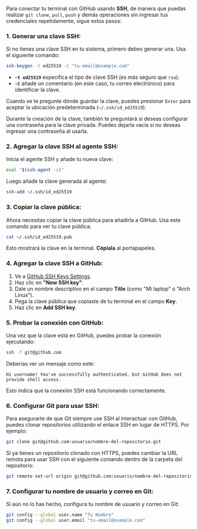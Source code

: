 
Para conectar tu terminal con GitHub usando **SSH**, de manera que puedas realizar `git clone`, `pull`, `push` y demás operaciones sin ingresar tus credenciales repetidamente, sigue estos pasos:

### 1. **Generar una clave SSH:**

Si no tienes una clave SSH en tu sistema, primero debes generar una. Usa el siguiente comando:

```bash
ssh-keygen -t ed25519 -C "tu-email@example.com"
```

- **`-t ed25519`** especifica el tipo de clave SSH (es más seguro que `rsa`).
- **`-C`** añade un comentario (en este caso, tu correo electrónico) para identificar la clave.

Cuando se te pregunte dónde guardar la clave, puedes presionar `Enter` para aceptar la ubicación predeterminada (`~/.ssh/id_ed25519`).

Durante la creación de la clave, también te preguntará si deseas configurar una contraseña para la clave privada. Puedes dejarla vacía si no deseas ingresar una contraseña al usarla.

### 2. **Agregar la clave SSH al agente SSH:**

Inicia el agente SSH y añade tu nueva clave:

```bash
eval "$(ssh-agent -s)"
```

Luego añade la clave generada al agente:

```bash
ssh-add ~/.ssh/id_ed25519
```

### 3. **Copiar la clave pública:**

Ahora necesitas copiar la clave pública para añadirla a GitHub. Usa este comando para ver tu clave pública:

```bash
cat ~/.ssh/id_ed25519.pub
```

Esto mostrará la clave en la terminal. **Cópiala** al portapapeles.

### 4. **Agregar la clave SSH a GitHub:**

1. Ve a [GitHub SSH Keys Settings](https://github.com/settings/keys).
2. Haz clic en **"New SSH key"**.
3. Dale un nombre descriptivo en el campo **Title** (como "Mi laptop" o "Arch Linux").
4. Pega la clave pública que copiaste de tu terminal en el campo **Key**.
5. Haz clic en **Add SSH key**.

### 5. **Probar la conexión con GitHub:**

Una vez que la clave está en GitHub, puedes probar la conexión ejecutando:

```bash
ssh -T git@github.com
```

Deberías ver un mensaje como este:

```
Hi username! You've successfully authenticated, but GitHub does not provide shell access.
```

Esto indica que la conexión SSH está funcionando correctamente.

### 6. **Configurar Git para usar SSH:**

Para asegurarte de que Git siempre use SSH al interactuar con GitHub, puedes clonar repositorios utilizando el enlace SSH en lugar de HTTPS. Por ejemplo:

```bash
git clone git@github.com:usuario/nombre-del-repositorio.git
```

Si ya tienes un repositorio clonado con HTTPS, puedes cambiar la URL remota para usar SSH con el siguiente comando dentro de la carpeta del repositorio:

```bash
git remote set-url origin git@github.com:usuario/nombre-del-repositorio.git
```

### 7. **Configurar tu nombre de usuario y correo en Git:**

Si aún no lo has hecho, configura tu nombre de usuario y correo en Git:

```bash
git config --global user.name "Tu Nombre"
git config --global user.email "tu-email@example.com"
```

